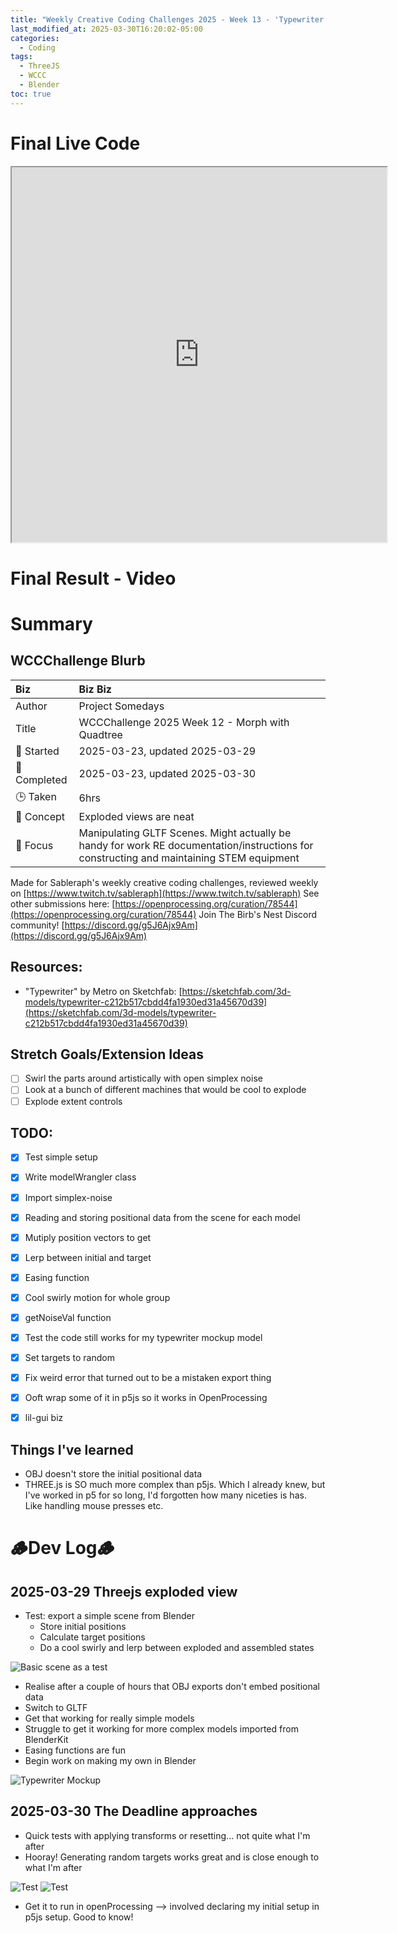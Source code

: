 ```yaml
---
title: "Weekly Creative Coding Challenges 2025 - Week 13 - 'Typewriter Art'"
last_modified_at: 2025-03-30T16:20:02-05:00
categories:
  - Coding
tags:
  - ThreeJS
  - WCCC
  - Blender
toc: true
---
```


# Final Live Code
<iframe src="https://openprocessing.org/sketch/2596343/embed/?plusEmbedHash=898e24b8&userID=410675&plusEmbedTitle=true&show=sketch" width="600" height="600"></iframe>

# Final Result - Video
<!-- [![Watch the video](https://img.youtube.com/vi/4eS8dGd9_TI/maxresdefault.jpg)](https://youtu.be/4eS8dGd9_TI) -->

# Summary
## WCCChallenge Blurb

| Biz             | Biz Biz                               |
|:--------           | :---------                                |
| Author          | Project Somedays                      |
| Title           | WCCChallenge 2025 Week 12 - Morph with Quadtree |
| 📅 Started      | 2025-03-23, updated 2025-03-29        |
| 📅 Completed    | 2025-03-23, updated 2025-03-30        |
| 🕒 Taken        | 6hrs                                  |
| 🤯 Concept      | Exploded views are neat        |
| 🔎 Focus        | Manipulating GLTF Scenes. Might actually be handy for work RE documentation/instructions for constructing and maintaining STEM equipment        |


Made for Sableraph's weekly creative coding challenges, reviewed weekly on [https://www.twitch.tv/sableraph](https://www.twitch.tv/sableraph)
See other submissions here: [https://openprocessing.org/curation/78544](https://openprocessing.org/curation/78544)
Join The Birb's Nest Discord community! [https://discord.gg/g5J6Ajx9Am](https://discord.gg/g5J6Ajx9Am)

## Resources:
- "Typewriter" by Metro on Sketchfab: [https://sketchfab.com/3d-models/typewriter-c212b517cbdd4fa1930ed31a45670d39](https://sketchfab.com/3d-models/typewriter-c212b517cbdd4fa1930ed31a45670d39)

## Stretch Goals/Extension Ideas
- [ ] Swirl the parts around artistically with open simplex noise
- [ ] Look at a bunch of different machines that would be cool to explode
- [ ] Explode extent controls

## TODO:
- [x] Test simple setup
- [x] Write modelWrangler class
- [x] Import simplex-noise
- [x] Reading and storing positional data from the scene for each model
- [x] Mutiply position vectors to get
- [x] Lerp between initial and target 
- [x] Easing function
- [x] Cool swirly motion for whole group
- [x] getNoiseVal function
- [x] Test the code still works for my typewriter mockup model
- [x] Set targets to random
- [x] Fix weird error that turned out to be a mistaken export thing
- [x] Ooft wrap some of it in p5js so it works in OpenProcessing
- [x] lil-gui biz


## Things I've learned
- OBJ doesn't store the initial positional data
- THREE.js is SO much more complex than p5js. Which I already knew, but I've worked in p5 for so long, I'd forgotten how many niceties is has. Like handling mouse presses etc.

# 🪵Dev Log🪵

## 2025-03-29 Threejs exploded view
  - Test: export a simple scene from Blender
    - Store initial positions
    - Calculate target positions
    - Do a cool swirly and lerp between exploded and assembled states
  
  ![Basic scene as a test](/assets/images/2025-03-30-WCCC-Basic-Scene.png "If I've learned anything, it's start REALLY simple and build on solid ground")
  
  - Realise after a couple of hours that OBJ exports don't embed positional data
  - Switch to GLTF
  - Get that working for really simple models
  - Struggle to get it working for more complex models imported from BlenderKit
  - Easing functions are fun
  - Begin work on making my own in Blender
  
  ![Typewriter Mockup](/assets/images//2025-03-30-WCCC-Basic-Mockup.png "Didn't really want this to become a modelling project...")

## 2025-03-30 The Deadline approaches

   - Quick tests with applying transforms or resetting... not quite what I'm after
   - Hooray! Generating random targets works great and is close enough to what I'm after
  
  ![Test](/assets/images/2025-03-30_QuickTest.png "And THIS is why we test as we go.")
  ![Test](/assets/images/2025-03-30_QuickTestSuccess.png "FaaaaaaTASTIC")

  - Get it to run in openProcessing --> involved declaring my initial setup in p5js setup. Good to know!

